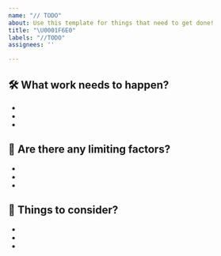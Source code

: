 ```yaml
---
name: "// TODO"
about: Use this template for things that need to get done!
title: "\U0001F6E0️"
labels: "//TODO"
assignees: ''

---
```


## 🛠️ What work needs to happen?
-
-
-
## 🚫 Are there any limiting factors?
- 
-
-
## 🤔 Things to consider?
-
-
-
